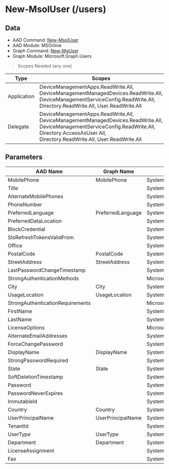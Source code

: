 # New-MsolUser (/users)

## Data

+ AAD Command: [New-MsolUser](https://docs.microsoft.com/en-us/powershell/module/MSOnline/New-MsolUser)
+ AAD Module: MSOnline
+ Graph Command: [New-MgUser](https://docs.microsoft.com/en-us/powershell/module/Microsoft.Graph.Users/New-MgUser)
+ Graph Module: Microsoft.Graph.Users

> Scopes Needed (any one)

|Type|Scopes|
|---|---|
|Application|DeviceManagementApps.ReadWrite.All, DeviceManagementManagedDevices.ReadWrite.All, DeviceManagementServiceConfig.ReadWrite.All, Directory.ReadWrite.All, User.ReadWrite.All|
|Delegate|DeviceManagementApps.ReadWrite.All, DeviceManagementManagedDevices.ReadWrite.All, DeviceManagementServiceConfig.ReadWrite.All, Directory.AccessAsUser.All, Directory.ReadWrite.All, User.ReadWrite.All|

## Parameters

|AAD Name|Graph Name|AAD Type|Graph Type|Infos|
|---|---|---|---|---|
|MobilePhone|MobilePhone|System.String|System.String||
|Title||System.String|||
|AlternateMobilePhones||System.String[]|||
|PhoneNumber||System.String|||
|PreferredLanguage|PreferredLanguage|System.String|System.String||
|PreferredDataLocation||System.String|||
|BlockCredential||System.Nullable/System.Boolean|||
|StsRefreshTokensValidFrom||System.Nullable/System.DateTime|||
|Office||System.String|||
|PostalCode|PostalCode|System.String|System.String||
|StreetAddress|StreetAddress|System.String|System.String||
|LastPasswordChangeTimestamp||System.Nullable/System.DateTime|||
|StrongAuthenticationMethods||Microsoft.Online.Administration.StrongAuthenticationMethod[]|||
|City|City|System.String|System.String||
|UsageLocation|UsageLocation|System.String|System.String||
|StrongAuthenticationRequirements||Microsoft.Online.Administration.StrongAuthenticationRequirement[]|||
|FirstName||System.String|||
|LastName||System.String|||
|LicenseOptions||Microsoft.Online.Administration.LicenseOption[]|||
|AlternateEmailAddresses||System.String[]|||
|ForceChangePassword||System.Nullable/System.Boolean|||
|DisplayName|DisplayName|System.String|System.String||
|StrongPasswordRequired||System.Nullable/System.Boolean|||
|State|State|System.String|System.String||
|SoftDeletionTimestamp||System.Nullable/System.DateTime|||
|Password||System.String|||
|PasswordNeverExpires||System.Nullable/System.Boolean|||
|ImmutableId||System.String|||
|Country|Country|System.String|System.String||
|UserPrincipalName|UserPrincipalName|System.String|System.String||
|TenantId||System.Nullable/System.Guid|||
|UserType|UserType|System.Nullable/Microsoft.Online.Administration.UserType|System.String||
|Department|Department|System.String|System.String||
|LicenseAssignment||System.String[]|||
|Fax||System.String|||

